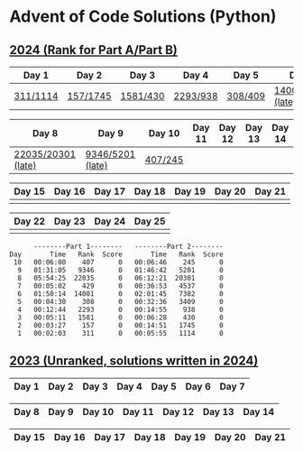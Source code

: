 # Advent of Code Solutions (Python)

## [2024 (Rank for Part A/Part B)](src/aoc2024)

| Day 1 | Day 2 | Day 3 | Day 4 | Day 5 | Day 6 | Day 7 | 
|-------|-------|-------|-------|-------|-------|-------|
| [311/1114](src/aoc2024/day1.py) | [157/1745](src/aoc2024/day2.py) | [1581/430](src/aoc2024/day3.py) | [2293/938](src/aoc2024/day4.py) | [308/409](src/aoc2024/day5.py) | [14001/7382 (late)](src/aoc2024/day6.py) | [429/4537](src/aoc2024/day7.py)

| Day 8 | Day 9 | Day 10 | Day 11 | Day 12 | Day 13 | Day 14 |
|-------|-------|--------|--------|--------|--------|--------|
| [22035/20301 (late)](src/aoc2024/day8.py)| [9346/5201 (late)](src/aoc2024/day9.py) | [407/245](src/aoc2024/day10.py) |

| Day 15 | Day 16 | Day 17 | Day 18 | Day 19 | Day 20 | Day 21 |
|--------|--------|--------|--------|--------|--------|--------|
| |

| Day 22 | Day 23 | Day 24 | Day 25 |
|--------|--------|--------|--------|
| |

```
      --------Part 1--------   --------Part 2--------
Day       Time   Rank  Score       Time   Rank  Score
 10   00:06:00    407      0   00:06:46    245      0
  9   01:31:05   9346      0   01:46:42   5201      0
  8   05:54:25  22035      0   06:12:21  20301      0
  7   00:05:02    429      0   00:36:53   4537      0
  6   01:50:14  14001      0   02:01:45   7382      0
  5   00:04:30    308      0   00:32:36   3409      0
  4   00:12:44   2293      0   00:14:55    938      0
  3   00:05:11   1581      0   00:06:28    430      0
  2   00:03:27    157      0   00:14:51   1745      0
  1   00:02:03    311      0   00:05:55   1114      0
```

## [2023 (Unranked, solutions written in 2024)](src/aoc2023)

| Day 1 | Day 2 | Day 3 | Day 4 | Day 5 | Day 6 | Day 7 | 
|-------|-------|-------|-------|-------|-------|-------|

| Day 8 | Day 9 | Day 10 | Day 11 | Day 12 | Day 13 | Day 14 |
|-------|-------|--------|--------|--------|--------|--------|

| Day 15 | Day 16 | Day 17 | Day 18 | Day 19 | Day 20 | Day 21 |
|--------|--------|--------|--------|--------|--------|--------|
